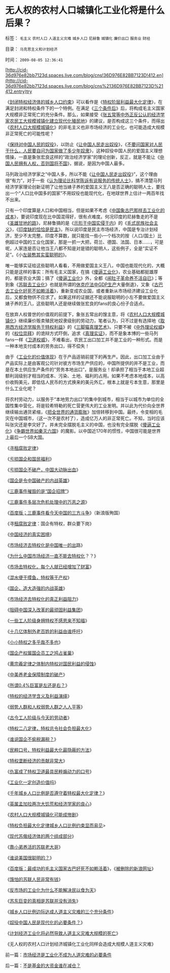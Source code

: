 # 无人权的农村人口城镇化工业化将是什么后果？

标签： `毛主义` `农村人口` `人道主义灾难` `城乡人口` `尼赫鲁` `城镇化` `廉价出口` `服务业` `财经` 

目录： `马克思主义和计划经济`

时间： `2009-08-05 12:36:41`

[http://cid-36d976e82bb7123d.spaces.live.com/blog/cns!36D976E82BB7123D!412.en](http://cid-36d976e82bb7123d.spaces.live.com/blog/cns%2136D976E82BB7123D%21412.entry)try

《[封闭特权经济体的城乡人口约束](../../../2009/8/3/特权负担最大化定律城乡人口比例约束显而易见.md)》可以看作是《[特权阶层利益最大化定律](../../../2009/8/1/民粹口号，特权阶层利益最大化最隐蔽的方法.md)》，在满足封闭和特权条件下的一个特例。在满足《[三个条件后](../../../2009/8/4/城乡人口比例边际达成人道主义灾难的三个充分条件.md)》后，将构成毛主义国家大规模非正常死亡的充分条件。那么，如果接受《[张五常等中外正反公认的经济学家农民工大规模城镇化建立现代化殖民地](../../../2009/7/23/马列凯恩斯张五常理论中国特色化的共同特点.md)》的建议，是否构成这三个条件，而得出《[农村人口大规模城镇化](../../../2009/8/2/农村人口大规模城镇化拉动内需论宜慎重.md)》的非毛主义也非市场经济的工业化，也可能造成大规模非正常死亡的可能性呢？

《[保持对中国人民的奴役](../../../2009/7/23/哈耶克通向奴役之路富国强兵？.md)》，以防止《[让中国人民走出奴役](http://hi.baidu.com/darthchn/blog/item/c77ff835cfd64447241f1423.html)》，《[不要问国家对人民干什么，人民要自问为国家做了多少年奴隶](../../../2009/7/28/不要问国家对你做了什么，要问你为国家做了什么.md)》，这种奴役中国人民的爱国主义理想情操，一直是象张宏良这样的“政治经济学家”的理论创新，反正，就是不能让《[中国人民拥有人权，否则国将不国](../../../2009/7/24/人权普世价值观或令传统中国将不国.md)》，据说，是因为中国人最多。

马列政治经济学家之“中国人多，所以不能《[让中国人民走出奴役](http://hi.baidu.com/darthchn/blog/item/c77ff835cfd64447241f1423.html)》”，这个理由很“有力”，对于一些《[认为理论比科学陈诉有说服务的传统人士](http://hi.baidu.com/darthchn/blog/item/d3308c2b96b637315243c131.html)》，搞不清楚马列经济学家理论创新证明了让他当婊子养的爱国主义王八是否正确的聪明人士，要找出一个“人口比中国多的国家”不用奴役也能现代化，在地球世界上估计一两百年找不出来。

只有一个印度算是人口和中国相当，但是如果不考虑《[中国象古巴那样去工业化的成本](http://hi.baidu.com/darthchn/blog/item/8361f3917e62e784a977a4a9.html)》，要说印度现在比中国混得好，很有点难度。何况印度的尼赫鲁走的不是《[圣雄甘地的路](../../../2008/12/15/印度，没有理解圣雄甘地的胸怀.md)》，尼赫鲁搞的是《[示形于中国实侵于内](../../../2009/1/30/愚蠢的战争可能也是聪明政治的工具.md)》的《[毛式民族社会主义](../../../2008/12/22/印度国内政治，需要中印边境争端.md)》，《[印度缺的恰恰是民主](../../../2008/12/31/印度社会最缺乏的，仍然是真正的民主.md)》。所以说印度是民主市场经济，中国是专治计划经济，至少不太完整。印度不算数，就只能找一些小一个档次的按（人口/国土）比例超过中国的工业化国家，那是一抓一大把，荷兰、德国、法国、日本……，可是呢，人家连是否让他当王八都不知是对是错的聪明人，这些例子，全是“实证不足”。《小[左装憨其实蛮聪明的](http://hi.baidu.com/darthchn/blog/item/e7a4e8dbf31a47d2b7fd4858.html)》。

唯一能够实证给这些聪明人看看，不用做爱国主义王八，中国也能现代化的，大概只能是这样的事实：所有毛主义国家，在搞《[傻逼工业化](../../../2009/8/2/工业化一定创造价值吗.md)》，农业基础都挺雄厚的，都是农业大国；搞了《[傻逼工业化](../../../2009/8/2/工业化一定创造价值吗.md)》外，全都《[闹肚子革命养不活自已](../../../2009/8/4/计划经济的工业化为什么不能解决民以食为天.md)》；等到象《[苏联去工业化](../../../2009/8/3/现代苏俄经济体的两个组成部分.md)》也就是所谓的[休克疗法中GDP生产](../../../2008/12/23/私有化，关闭亏损国企，强化社会保障.md)大量倒退》，又象《[古巴去工业化好死不如赖活着](http://hi.baidu.com/darthchn/blog/item/8361f3917e62e784a977a4a9.html)》，重新变成农业国，或者重新从市场经济建设工业化后，又都食物供不应求了。如果这样的证据还不能说服聪明的小左不要做爱国主义婊子养的王八，这些聪明人还是继续做张宏良的fans的良心份子合适点。

在放弃人权普世的价值观的前提下，象张五常出的馊主意，将《[农村人口大规模城镇化](../../../2009/8/2/农村人口大规模城镇化拉动内需论宜慎重.md)》继续廉价贩卖殖民地奴隶级别的劳动力，笔者认为，只不过是有选择地《[取用西方经济学服务于特权利益](../../../2009/7/23/马列凯恩斯张五常理论中国特色化的共同特点.md)》的《[三脚猫真理艺术](../../../2009/7/10/三脚猫真理艺术.md)》。只要不被《[中外理论权威](../../../2009/7/29/过分崇拜理论和哲学的社会文化必定崇拜权威.md)》的《[权位崇拜](../../../2008/10/10/中国式诡辩：官本位文化之权位崇拜心魔.md)》的诡辩方式吓倒，追求《[真理实证](http://hi.baidu.com/darthchn/blog/item/938c331278cf45d9f6039e37.html)》，而不是象本博的一些马列fans一样《[卫道权威](../../../2008/6/6/真理源自观察、思考、实践；而不是对权威的追随.md)》，不难看出，农民工出口加工并不是工业的一种形式。而是一种本地支付成本的劳务出口，得不偿失！

由于《[工业化的价值体现](../../../2007/10/6/什么是生产的价值？数字增长率，真实性和就业萎缩.md)》在于产品适销前提下的再生产。因此，出口加工业由于产品实际上是由客观公司针对彼方市场生产供应的，中国所提供的并不是工业，而是在本土供应生产条件的“劳务本地出口”，是服务业！却承担了相当于本地工业超额利润级别才相当的成本、污染、土地、福利的占用。如果不考虑本地成本，以高价收购美元，即低估人民币的方式换来的美元外汇，根本上就是亏本生意，那里是什么工业化呢？

将农村劳动力，以服务于“本地劳力出口”的集中到城市，相当于以城市为单位的全国性集中营化，将是较希特勒的死亡营更伟大的工业发明。并以此为代价向全世界继续输出通货紧缩，《[把全世界的通货膨胀](../../../2007/11/26/中国以超出历史所有战争损失的代价背走了世界通胀.md)》加倍转移到中国。最终，令变相的毛灾在中国城市，（这一次不是农村了），造成亿万人的非正常死亡。不知，当时应该叫张灾还是李灾好了。并未完全摆脱毛主义的中国，也没有完全摆脱《[傻逼工业化](../../../2009/8/2/工业化一定创造价值吗.md)》《[争霸世界如秦灭六国](../../../2008/9/12/战国与秦灭六国并非今天适用的政治模式.md)》的魔影。以中国近170年的惯性，中国很可能是世界上最后一个SB大国。

《[寻租腐败定律](../../../2008/7/15/寻租腐败定律：国有企业事加薪，民营个企业下岗.md)》

《[亏损国企和国民福利](../../../2008/9/5/亏损国企和国民福利.md)》

《[亏损国企不破产，中国大动脉出血](../../../2008/8/1/亏损国企不破产，中国大动脉失血.md)》

《[国企是令中国破产的内战英雄](../../../2009/7/22/国企是否造大造强的内宅英雄.md)》

《[三鹿事件摧毁的是“国企招牌”](../../../2008/9/13/好事？坏事？三鹿事件摧毁的是“国企招牌”.md)》

《[三鹿事件多层次危机处理中的万恶之源](../../../2008/9/15/三鹿事件多层次危机处理中挖掘根源.md)》

《[百度版；三鹿事件看今天中国的三方斗争](http://hi.baidu.com/darthchn/blog/item/1f7f2ccb3c20448ec8176837.html)》（新浪版殉国）

《寻[租腐败定律](../../../2008/7/15/寻租腐败定律：国有企业事加薪，民营个企业下岗.md)：国企有特权，群众要下岗》

《[中国经济的真实困境](../../../2009/7/18/为什么商品房市场确实不存在腐败.md)》

《[市场经济去特权化是中国唯一的出](../../../2009/7/19/市场经济去特权化中国经济唯一的出路.md)路》

《[为什么中国市场经济一直不能去特权化](../../../2009/7/19/为什么中国市场经济一直不能去特权化？？.md)？？》

《[市场去特权化，每个人就已经增加了财富](http://blog.sina.com.cn/s/blog_5563a64d0100dxms.html)》

《[混水便于摸鱼，特权等于产权](../../../2009/7/21/混水便于摸鱼，特权等于产权.md)》

《[国企，造大造强的内战英雄](../../../2009/7/22/国企是否造大造强的内宅英雄.md)》

《[市场经济去特权化的真正利益阻力](../../../2009/7/29/市场经济去特权化的真正利益阻力.md)》

《[阻碍中国深入改革的最顽固利益集团](../../../2009/7/29/阻碍中国深入改革的最顽固利益集团.md)》

《[一些工人阶级身拥特权不感恩来不知福](../../../2009/7/30/身享特权不感恩来不知福.md)》

《[十几亿体制外老百姓的利益由谁呼吁](../../../2009/7/30/十几亿体制外老百姓的利益由谁呼吁.md)》

《[小小特权之多乎哉不多也](../../../2009/7/30/小小特权之多乎哉？不多也！.md)》

《[国企产权属国企员工之鸠占雀巢](../../../2009/7/30/与朗咸平同问：国企产权属国企员工之鸠占雀巢.md)》

《[黄宗羲定律之体制内特权对国民利益的侵蚀](../../../2009/7/30/黄宗羲定律之体制内特权对国民利益的侵蚀.md)》

《[中美养老金保障制度的破产](../../../2009/7/30/中美养老金保障在财政上的破产.md)》

《[所谓0.4%巨富是左还是右？](http://blog.sina.com.cn/s/blog_5563a64d0100e39c.html)》

《[特权的经济学含义及利益演绎](../../../2009/7/31/特权的经济学含义及利益演绎.md)》

《[弱势人群和人权弱势人群之人人平等](../../../2009/7/31/弱势人群和人权弱势人群之人人平等.md)》

《[古今工人阶级与今天的劳动者](../../../2009/7/31/古今工人阶级与今天的劳动者.md)》

《[特权二八定律，特权总令社会负担最大化](../../../2009/8/1/特权二八定律，特权总令社会负担最大化.md)》

《[谁说国企不偷税漏税？](../../../2009/8/1/谁说国企不偷税漏税？.md)》

《[民粹口号，特权利益最大化最隐蔽的方法](../../../2009/8/1/民粹口号，特权阶层利益最大化最隐蔽的方法.md)》

《[特权垄断经济的贡献非常大](../../../2009/8/1/放弃国企垄断去特权，让民企对税收作出贡献.md)》

《[仇富成了特权卫道最具民粹煽动力的口号](../../../2009/8/2/行政监管无法减少腐败，无法控制特权最大化定律.md)》

《[工业化一定创造价值吗](../../../2009/8/2/工业化一定创造价值吗.md)》

《[千年城乡人口比例是否遵守着特权最大化定律？](../../../2009/8/2/千年城乡人口比例是否遵守着特权最大化定律？.md)》

《[英属孟加拉两次大饥荒和经济学家的良心](../../../2009/8/2/英属孟加拉两次大饥荒和经济学家的良心.md)》

《[农村人口大规模城镇化可能成惨剧](../../../2009/8/2/农村人口大规模城镇化拉动内需论宜慎重.md)》

《[特权负担最大化定律城乡人口比例约束显而易见](../../../2009/8/3/特权负担最大化定律城乡人口比例约束显而易见.md)>

《[现代苏俄经济体的两个组成部分](../../../2009/8/3/现代苏俄经济体的两个组成部分.md)》

《[靠小弟养活的苏联老大哥](../../../2009/8/3/工业化后靠小弟养活的苏联老大哥.md)》

《[谁说美国很聪明的？](../../../2009/8/3/谁说美国很聪明的？.md)》

《[百度版：最成功的毛主义国家古巴好死不如赖活着](../../../2009/8/4/免费减肥的苏联人民非常有钱.md)》，《[被删除的新浪网址](http://blog.sina.com.cn/s/blog_5563a64d0100e68c.html)》

《[饿怕的苏联人民非常有钱](../../../2009/8/4/免费减肥的苏联人民非常有钱.md)》

《[反市场的工业化为什么不能解决民以食为天](../../../2009/8/4/计划经济的工业化为什么不能解决民以食为天.md)》

《[苏东巨变的真相是苏联并没有消失](../../../2009/8/4/苏东巨变的真相是苏联并没有消失.md)》

《[城乡人口比例边际达成人道主义灾难的三个充分条件](../../../2009/8/4/城乡人口比例边际达成人道主义灾难的三个充分条件.md)》

《[奴役中国人民是现代化的必要条件？](../../../2009/8/4/国际惯例奴役人民是现代化的必要条件？.md)》

《[计划经济工业化将必然导致人道主义灾难大规模的死亡](../../../2009/8/5/市场经济是工业化不成为人道灾难的必要条件.md)》

《无人权的农村人口计划经济城镇化工业化同样会造成大规模人道主义灾难》



前一篇：[市场经济是工业化不成为人道灾难的必要条件](../../../2009/8/5/市场经济是工业化不成为人道灾难的必要条件.md)

后一篇：[不是基金的大资金谁在减仓？](../../../2009/8/5/不是基金的大资金谁在减仓？.md)